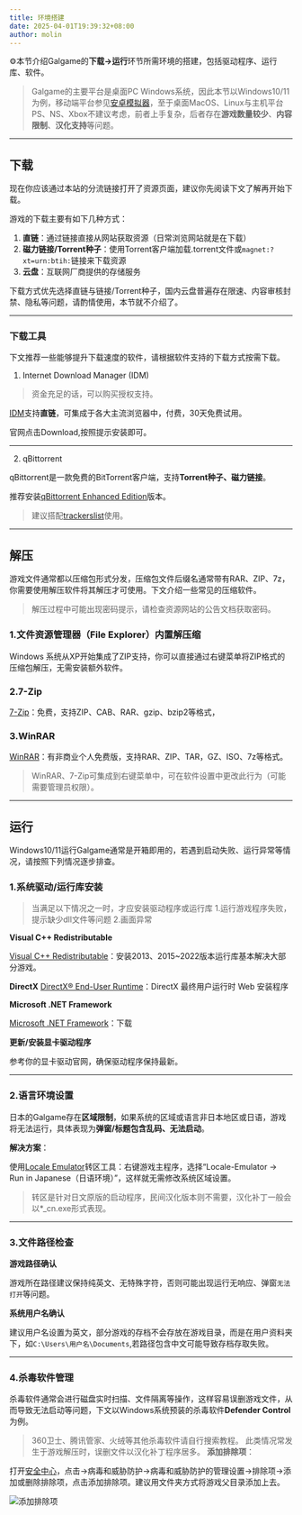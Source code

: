 ```yaml
---
title: 环境搭建
date: 2025-04-01T19:39:32+08:00
author: molin
---
```


<!--more-->

⚙本节介绍Galgame的**下载->运行**环节所需环境的搭建，包括驱动程序、运行库、软件。

> Galgame的主要平台是桌面PC Windows系统，因此本节以Windows10/11为例，移动端平台参见[安卓模拟器]()，至于桌面MacOS、Linux与主机平台PS、NS、Xbox不建议考虑，前者上手复杂，后者存在**游戏数量较少**、**内容限制**、**汉化支持**等问题。

---

## 下载

现在你应该通过本站的分流链接打开了资源页面，建议你先阅读下文了解再开始下载。

游戏的下载主要有如下几种方式：

1. **直链**：通过链接直接从网站获取资源（日常浏览网站就是在下载）
2. **磁力链接/Torrent种子**：使用Torrent客户端加载.torrent文件或`magnet:?xt=urn:btih:`链接来下载资源
3. **云盘**：互联网厂商提供的存储服务

下载方式优先选择直链与链接/Torrent种子，国内云盘普遍存在限速、内容审核封禁、隐私等问题，请酌情使用，本节就不介绍了。

---

### 下载工具

下文推荐一些能够提升下载速度的软件，请根据软件支持的下载方式按需下载。

1. Internet Download Manager (IDM)

> 资金充足的话，可以购买授权支持。

[IDM](https://www.internetdownloadmanager.com/)支持**直链**，可集成于各大主流浏览器中，付费，30天免费试用。

官网点击Download,按照提示安装即可。

---

2. qBittorrent

qBittorrent是一款免费的BitTorrent客户端，支持**Torrent种子、磁力链接**。

推荐安装[qBittorrent Enhanced Edition](https://github.com/c0re100/qBittorrent-Enhanced-Edition/releases)版本。

> 建议搭配[trackerslist](https://trackerslist.com/)使用。

---

## 解压

游戏文件通常都以压缩包形式分发，压缩包文件后缀名通常带有RAR、ZIP、7z，你需要使用解压软件将其解压才可使用。下文介绍一些常见的压缩软件。

> 解压过程中可能出现密码提示，请检查资源网站的公告文档获取密码。

### 1.文件资源管理器（File Explorer）内置解压缩

Windows 系统从XP开始集成了ZIP支持，你可以直接通过右键菜单将ZIP格式的压缩包解压，无需安装额外软件。

### 2.7-Zip

[7-Zip](https://sparanoid.com/lab/7z/)：免费，支持ZIP、CAB、RAR、gzip、bzip2等格式，

### 3.WinRAR

[WinRAR](https://www.winrar.com.cn/)：有非商业个人免费版，支持RAR、ZIP、TAR，GZ、ISO、7z等格式。

> WinRAR、7-Zip可集成到右键菜单中，可在软件设置中更改此行为（可能需要管理员权限）。

---

## 运行

Windows10/11运行Galgame通常是开箱即用的，若遇到启动失败、运行异常等情况，请按照下列情况逐步排查。

### 1.系统驱动/运行库安装

> 当满足以下情况之一时，才应安装驱动程序或运行库
> 1.运行游戏程序失败，提示缺少dll文件等问题
> 2.画面异常

**Visual C++ Redistributable**

[Visual C++ Redistributable](https://learn.microsoft.com/zh-cn/cpp/windows/latest-supported-vc-redist?view=msvc-170)：安装2013、2015~2022版本运行库基本解决大部分游戏。

**DirectX**
[DirectX® End-User Runtime](http://www.microsoft.com/zh-cn/download/details.aspx?id=35&751be11f-ede8-5a0c-058c-2ee190a24fa6=True)：DirectX 最终用户运行时 Web 安装程序

**Microsoft .NET Framework**

[Microsoft .NET Framework](https://dotnet.microsoft.com/zh-cn/download/dotnet-framework)：下载

**更新/安装显卡驱动程序**

参考你的显卡驱动官网，确保驱动程序保持最新。

---

### 2.语言环境设置

日本的Galgame存在**区域限制**，如果系统的区域或语言非日本地区或日语，游戏将无法运行，具体表现为**弹窗/标题包含乱码、无法启动**。

**解决方案**：

使用[Locale Emulator]()转区工具：右键游戏主程序，选择“Locale-Emulator → Run in Japanese（日语环境）”，这样就无需修改系统区域设置。

> 转区是针对日文原版的启动程序，民间汉化版本则不需要，汉化补丁一般会以*_cn.exe形式表现。

---

### 3.文件路径检查

**游戏路径确认**

游戏所在路径建议保持纯英文、无特殊字符，否则可能出现运行无响应、弹窗`无法打开`等问题。

**系统用户名确认**

建议用户名设置为英文，部分游戏的存档不会存放在游戏目录，而是在用户资料夹下，如`C:\Users\用户名\Documents`,若路径包含中文可能导致存档存取失败。

---

### 4.杀毒软件管理

杀毒软件通常会进行磁盘实时扫描、文件隔离等操作，这样容易误删游戏文件，从而导致无法启动等问题，下文以Windows系统预装的杀毒软件**Defender Control**为例。

> 360卫士、腾讯管家、火绒等其他杀毒软件请自行搜索教程。
> 此类情况常发生于游戏解压时，误删文件以汉化补丁程序居多。
**添加排除项**：

打开[安全中心](ms-settings:windowsdefender)，点击->病毒和威胁防护->病毒和威胁防护的管理设置->排除项->添加或删除排除项，点击添加排除项。建议用文件夹方式将游戏父目录添加上去。

![添加排除项](1744214511.avif)